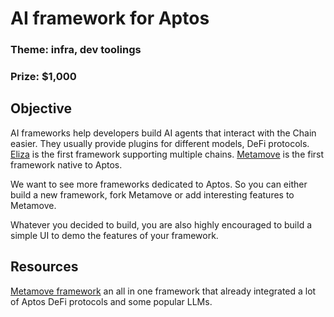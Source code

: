# AI framework for Aptos

### Theme: infra, dev toolings

### Prize: $1,000

## Objective

AI frameworks help developers build AI agents that interact with the Chain easier. They usually provide plugins for different models, DeFi protocols. [Eliza](https://github.com/elizaOS/eliza) is the first framework supporting multiple chains. [Metamove](https://metamove.build/) is the first framework native to Aptos.

We want to see more frameworks dedicated to Aptos. So you can either build a new framework, fork Metamove or add interesting features to Metamove.

Whatever you decided to build, you are also highly encouraged to build a simple UI to demo the features of your framework.

## Resources

[Metamove framework](https://metamove.build/) an all in one framework that already integrated a lot of Aptos DeFi protocols and some popular LLMs.
